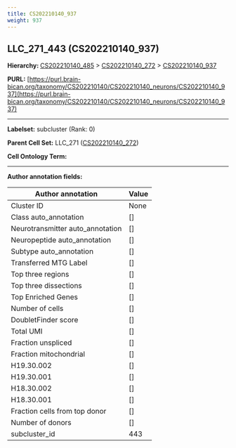 ```yaml
---
title: CS202210140_937
weight: 937
---
```

## LLC_271_443 (CS202210140_937)
<b>Hierarchy: </b>
[CS202210140_485](../CS202210140_485) >
[CS202210140_272](../CS202210140_272) >
[CS202210140_937](../CS202210140_937)

**PURL:** [https://purl.brain-bican.org/taxonomy/CS202210140/CS202210140_neurons/CS202210140_937](https://purl.brain-bican.org/taxonomy/CS202210140/CS202210140_neurons/CS202210140_937)

---


**Labelset:** subcluster (Rank: 0)

**Parent Cell Set:** LLC_271 ([CS202210140_272](../CS202210140_272))



**Cell Ontology Term:** 

[MARKER GENES.]: #


---

[TRANSFERRED ANNOTATIONS.]: #


[AUTHOR ANNOTATION FIELDS.]: #


**Author annotation fields:**

| Author annotation | Value |
|-------------------|-------|
|Cluster ID|None|
|Class auto_annotation|[]|
|Neurotransmitter auto_annotation|[]|
|Neuropeptide auto_annotation|[]|
|Subtype auto_annotation|[]|
|Transferred MTG Label|[]|
|Top three regions|[]|
|Top three dissections|[]|
|Top Enriched Genes|[]|
|Number of cells|[]|
|DoubletFinder score|[]|
|Total UMI|[]|
|Fraction unspliced|[]|
|Fraction mitochondrial|[]|
|H19.30.002|[]|
|H19.30.001|[]|
|H18.30.002|[]|
|H18.30.001|[]|
|Fraction cells from top donor|[]|
|Number of donors|[]|
|subcluster_id|443|
